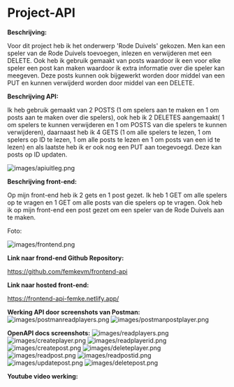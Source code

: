 # Project-API


**Beschrijving:**

Voor dit project heb ik het onderwerp 'Rode Duivels' gekozen. Men kan een speler van de Rode Duivels toevoegen, inlezen en verwijderen met een DELETE. Ook heb ik gebruik gemaakt van posts waardoor ik een voor elke speler een post kan maken waardoor ik extra informatie over die speler kan meegeven. Deze posts kunnen ook bijgewerkt worden door middel van een PUT en kunnen verwijderd worden door middel van een DELETE.



**Beschrijving API:**

Ik heb gebruik gemaakt van 2 POSTS (1 om spelers aan te maken en 1 om posts aan te maken over die spelers), ook heb ik 2 DELETES aangemaakt( 1 om spelers te kunnen verwijderen en 1 om POSTS van die spelers te kunnen verwijderen), daarnaast heb ik 4 GETS (1 om alle spelers te lezen, 1 om spelers op ID te lezen, 1 om alle posts te lezen en 1 om posts van een id te lezen) en als laatste heb ik er ook nog een PUT aan toegevoegd. Deze kan posts op ID updaten.

![images/apiuitleg.png](images/apiuitleg.png)

**Beschrijving front-end:**

Op mijn front-end heb ik 2 gets en 1 post gezet. Ik heb 1 GET om alle spelers op te vragen en 1 GET om alle posts van die spelers op te vragen. Ook heb ik op mijn front-end een post gezet om een speler van de Rode Duivels aan te maken.

Foto:

![images/frontend.png](images/frontend.png)


**Link naar frond-end Github Repository:**

https://github.com/femkevm/frontend-api


**Link naar hosted front-end:**

https://frontend-api-femke.netlify.app/


**Werking API door screenshots van Postman:**
![images/postmanreadplayers.png](images/postmanreadplayers.png)
![images/postmanpostplayer.png](images/postmanpostplayer.png)


**OpenAPI docs screenshots:**
![images/readplayers.png](images/readplayers.png)
![images/createplayer.png](images/createplayer.png)
![images/readplayerid.png](images/readplayerid.png)
![images/createpost.png](images/createpost.png)
![images/deleteplayer.png](images/deleteplayer.png)
![images/readpost.png](images/readpost.png)
![images/readpostid.png](images/readpostid.png)
![images/updatepost.png](images/updatepost.png)
![images/deletepost.png](images/deletepost.png)




**Youtube video werking:**


